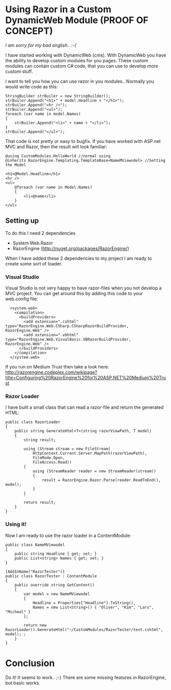 # Using Razor in a Custom DynamicWeb Module (PROOF OF CONCEPT)

*I am sorry for my bad english.. :-(*

I have started working with DynamicWeb (cms). With DynamicWeb you have the ability
to develop custom modules for you pages. These custom modules can contain custom C# code, that you can use to develop more custom stuff.

I want to tell you how you can use razor in you modules..
Normally you would write code as this:

    StringBuilder strBuiler = new StringBuilder();
    strBuiler.Append("<h1>" + model.Headline + "</h1>");
    strBuiler.Append("<hr />");
    strBuiler.Append("<ul>");
    foreach (var name in model.Names)
    {
        strBuiler.Append("<li>" + name + "</li>");
    }
    strBuiler.Append("</ul>");

That code is not pretty or easy to bugfix. If you have worked with ASP.net MVC and Razor, then the result will look familiar:
    
    @using CustomModules.HelloWorld //normal using
    @inherits RazorEngine.Templating.TemplateBase<NameMViewodel> //Setting the Model

    <h1>@Model.Headline</h1>
    <hr />
    <ul>
        @foreach (var name in Model.Names)
        {
            <li>@name</li>
        }
    </ul>

## Setting up
To do this I need 2 dependencies
    
- System.Web.Razor
- RazorEngine (http://nuget.org/packages/RazorEngine/) 

When I have added these 2 dependencies to my project I am ready to create some sort of loader.

### Visual Studio
Visual Studio is not very happy to have razor-files when you not develop a MVC project. You can get around this by adding this code to your web.config file:

      <system.web>
        <compilation>
          <buildProviders>
            <add extension=".cshtml" type="RazorEngine.Web.CSharp.CSharpRazorBuildProvider, RazorEngine.Web" />
            <add extension=".vbhtml" type="RazorEngine.Web.VisualBasic.VBRazorBuildProvider, RazorEngine.Web" />
          </buildProviders>
        </compilation>
      </system.web>

If you run on Medium Trust then take a look here: http://razorengine.codeplex.com/wikipage?title=Configuring%20RazorEngine%20for%20ASP.NET%20Medium%20Trust

### Razor Loader
I have built a small class that can read a razor-file and return the generated HTML:

    public class RazorLoader
    {
        public string GenerateHtml<T>(string razorViewPath, T model)
        {
            string result;

            using (Stream stream = new FileStream(
                HttpContext.Current.Server.MapPath(razorViewPath),
                FileMode.Open,
                FileAccess.Read))
            {
                using (StreamReader reader = new StreamReader(stream))
                {
                    result = RazorEngine.Razor.Parse(reader.ReadToEnd(), model);
                }
            }

            return result;
        }
    }

### Using it!
Now I am ready to use the razor loader in a ContentModule:

    public class NameMViewodel
    {
        public string Headline { get; set; }
        public List<string> Names { get; set; }
    }

    [AddInName("RazorTester")]
    public class RazorTester : ContentModule
    {
        public override string GetContent()
        {
            var model = new NameMViewodel
            {
                Headline = Properties["Headline"].ToString(),
                Names = new List<String>() { "Oliver", "Kim", "Lars", "Micheal" }
            };

            return new RazorLoader().GenerateHtml("~/CustomModules/RazorTester/test.cshtml", model); ;
        }
    }

# Conclusion
Do it! It seems to work.. ;-) There are some missing features in RazorEngine, but basic works.
